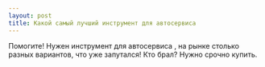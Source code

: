 ```yaml
---
layout: post 
title: Какой самый лучший инструмент для автосервиса 
--- 
```

Помогите! Нужен инструмент для автосервиса , на рынке столько разных вариантов, что уже запутался! Кто брал? Нужно срочно купить.